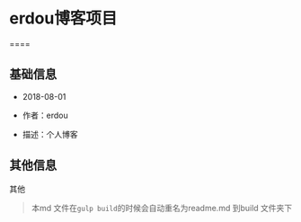 
# erdou博客项目
====


## 基础信息

- 2018-08-01

- 作者：erdou

- 描述：个人博客

## 其他信息

其他

> 本md 文件在``gulp build``的时候会自动重名为readme.md 到build 文件夹下


